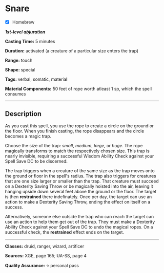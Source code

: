 # Snare

- [x] Homebrew

***1st-level abjuration***

**Casting Time:** 5 minutes

**Duration:** activated (a creature of a particular size enters the trap)

**Range:** touch

**Shape:** special

**Tags:** verbal, somatic, material

**Material Components:** 50 feet of rope worth atleast 1 sp, which the spell consumes

---

## Description
As you cast this spell, you use the rope to create a circle on the ground or the floor.
When you finish casting, the rope disappears and the circle becomes a magic trap.

Choose the size of the trap: *small*, *medium*, *large*, or *huge*.
The rope magically transforms to match the respectively chosen size.
This trap is nearly invisible, requiring a successful Wisdom Ability Check against your Spell Save DC to be discerned.

The trap triggers when a creature of the same size as the trap moves onto the ground or floor in the spell's radius.
The trap also triggers for creatures that are one size larger or smaller than the trap.
That creature must succeed on a Dexterity Saving Throw or be magically hoisted into the air, leaving it hanging upside down several feet above the ground or the floor.
The target is then **restrained** there indefinately.
Once per day, the target can use an action to make a Dexterity Saving Throw, ending the effect on itself on a success.

Alternatively, someone else outside the trap who can reach the target can use an action to help them get out of the trap.
They must make a Dexterity Ability Check against your Spell Save DC to undo the magical ropes.
On a successful check, the **restrained** effect ends on the target.

---

**Classes:** druid, ranger, wizard, artificer

**Sources:** XGE, page 165; UA-SS, page 4

**Quality Assurance:** :star: personal pass
